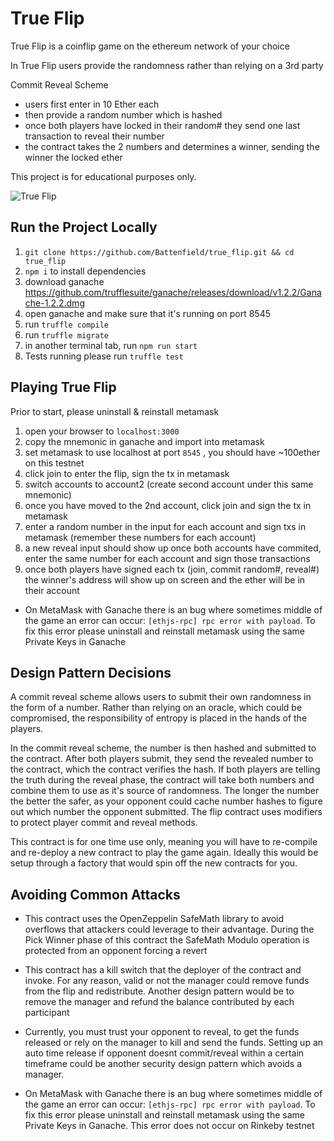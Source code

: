 # True Flip

True Flip is a coinflip game on the ethereum network of your choice

In True Flip users provide the randomness rather than relying on a 3rd party

Commit Reveal Scheme
- users first enter in 10 Ether each
- then provide a random number which is hashed
- once both players have locked in their random# they send one last transaction to reveal their number
- the contract takes the 2 numbers and determines a winner, sending the winner the locked ether

This project is for educational purposes only.

![True Flip](https://i.imgur.com/SoQCyCV.png)

## Run the Project Locally

1. ``` git clone https://github.com/Battenfield/true_flip.git && cd true_flip ```
2. ``` npm i ``` to install dependencies 
3.  download ganache https://github.com/trufflesuite/ganache/releases/download/v1.2.2/Ganache-1.2.2.dmg
4. open ganache and make sure that it's running on port 8545
5. run ``` truffle compile ```
6. run ``` truffle migrate ```
7. in another terminal tab, run ``` npm run start ```
8. Tests running please run ``` truffle test ```

## Playing True Flip
  Prior to start, please uninstall & reinstall metamask
1. open your browser to `localhost:3000`
2. copy the mnemonic in ganache and import into metamask
3. set metamask to use localhost at port ``` 8545 ``` , you should have ~100ether on this testnet
4. click join to enter the flip, sign the tx in metamask
5. switch accounts to account2 (create second account under this same mnemonic)
6. once you have moved to the 2nd account, click join and sign the tx in metamask
7. enter a random number in the input for each account and sign txs in metamask (remember these numbers for each account)
8. a new reveal input should show up once both accounts have commited, enter the same number for each account and sign those transactions
9. once both players have signed each tx (join, commit random#, reveal#) the winner's address will show up on screen and the ether will be in their account

- On MetaMask with Ganache there is an bug where sometimes middle of the game an error can occur: ``` [ethjs-rpc] rpc error with payload ```. To fix this error please uninstall and reinstall metamask using the same Private Keys in Ganache

## Design Pattern Decisions

A commit reveal scheme allows users to submit their own randomness in the form of a number. Rather than relying on an oracle, which could be compromised, the responsibility of entropy is placed in the hands of the players.

In the commit reveal scheme, the number is then hashed and submitted to the contract. After both players submit, they send the revealed number to the contract, which the contract verifies the hash. If both players are telling the truth during the reveal phase, the contract will take both numbers and combine them to use as it's source of randomness. The longer the number the better the safer, as your opponent could cache number hashes to figure out which number the opponent submitted. The flip contract uses modifiers to protect player commit and reveal methods.

This contract is for one time use only, meaning you will have to re-compile and re-deploy a new contract to play the game again. Ideally this would be setup through a factory that would spin off the new contracts for you.

## Avoiding Common Attacks

- This contract uses the OpenZeppelin SafeMath library to avoid overflows that attackers could leverage to their advantage. During the Pick Winner phase of this contract the SafeMath Modulo operation is protected from an opponent forcing a revert

- This contract has a kill switch that the deployer of the contract and invoke. For any reason, valid or not the manager could remove funds from the flip and redistribute. Another design pattern would be to remove the manager and refund the balance contributed by each participant

- Currently, you must trust your opponent to reveal, to get the funds released or rely on the manager to kill and send the funds. Setting up an auto time release if opponent doesnt commit/reveal within a certain timeframe could be another security design pattern which avoids a manager.


- On MetaMask with Ganache there is an bug where sometimes middle of the game an error can occur: ``` [ethjs-rpc] rpc error with payload ```. To fix this error please uninstall and reinstall metamask using the same Private Keys in Ganache. This error does not occur on Rinkeby testnet